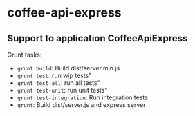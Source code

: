 coffee-api-express
==================

## Support to application CoffeeApiExpress

Grunt tasks:

* `grunt build`: Build dist/server.min.js
* `grunt test`: run wip tests"
* `grunt test-all`: run all tests"
* `grunt test-unit`: run unit tests"
* `grunt test-integration`: Run integration tests
* `grunt`: Build dist/server.js and express server

